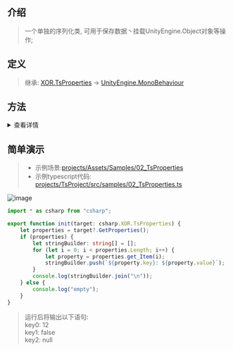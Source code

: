 ## 介绍
> 一个单独的序列化类, 可用于保存数据丶挂载UnityEngine.Object对象等操作;

## 定义
> 继承: [XOR.TsProperties](../projects/Assets/XOR/Runtime/Src/Components/TsProperties.cs) → [UnityEngine.MonoBehaviour](https://docs.unity3d.com/ScriptReference/MonoBehaviour.html)

## 方法
<details>
<summary>查看详情</summary>

| 名称  | 描述  |
| ------------ | ------------ |
| GetProperties   |  获取所有序列化成员 |
| SetProperty  | (EditorOnly)设置键值  |
| SetPropertyListener | (EditorOnly)设置键值更新回调 |
</details>


## 简单演示
> - 示例场景:[projects/Assets/Samples/02_TsProperties](../projects/Assets/Samples/02_TsProperties)  
> - 示例typescript代码: [projects/TsProject/src/samples/02_TsProperties.ts](../projects/TsProject/src/samples/02_TsProperties.ts)

![image](https://user-images.githubusercontent.com/45587825/217222792-42495cf8-cec1-4ad2-92ea-6908d83f43af.png)
```typescript
import * as csharp from "csharp";

export function init(target: csharp.XOR.TsProperties) {
    let properties = target?.GetProperties();
    if (properties) {
        let stringBuilder: string[] = [];
        for (let i = 0; i < properties.Length; i++) {
            let property = properties.get_Item(i);
            stringBuilder.push(`${property.key}: ${property.value}`);
        }
        console.log(stringBuilder.join("\n"));
    } else {
        console.log("empty");
    }
}
```
> 运行后将输出以下语句:  
> key0: 12  
> key1: false  
> key2: null  